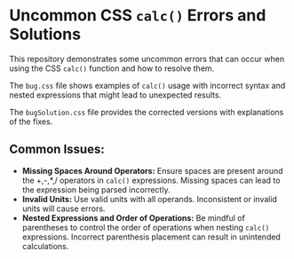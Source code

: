 # Uncommon CSS `calc()` Errors and Solutions

This repository demonstrates some uncommon errors that can occur when using the CSS `calc()` function and how to resolve them.

The `bug.css` file shows examples of `calc()` usage with incorrect syntax and nested expressions that might lead to unexpected results.

The `bugSolution.css` file provides the corrected versions with explanations of the fixes.

## Common Issues:

* **Missing Spaces Around Operators:** Ensure spaces are present around the +,-,*,/ operators in `calc()` expressions.  Missing spaces can lead to the expression being parsed incorrectly.
* **Invalid Units:** Use valid units with all operands. Inconsistent or invalid units will cause errors.
* **Nested Expressions and Order of Operations:** Be mindful of parentheses to control the order of operations when nesting `calc()` expressions.  Incorrect parenthesis placement can result in unintended calculations.